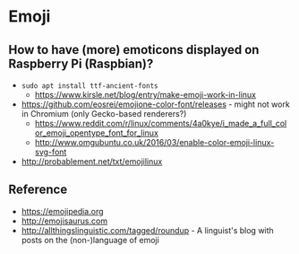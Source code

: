 # Emoji

## How to have (more) emoticons displayed on Raspberry Pi (Raspbian)?

* `sudo apt install ttf-ancient-fonts`
  * https://www.kirsle.net/blog/entry/make-emoji-work-in-linux
* https://github.com/eosrei/emojione-color-font/releases - might not work in Chromium (only Gecko-based renderers?)
  * https://www.reddit.com/r/linux/comments/4a0kye/i_made_a_full_color_emoji_opentype_font_for_linux
  * http://www.omgubuntu.co.uk/2016/03/enable-color-emoji-linux-svg-font
* http://probablement.net/txt/emojilinux

## Reference

* https://emojipedia.org
* http://emojisaurus.com
* http://allthingslinguistic.com/tagged/roundup - A linguist's blog with posts on the (non-)language of emoji
